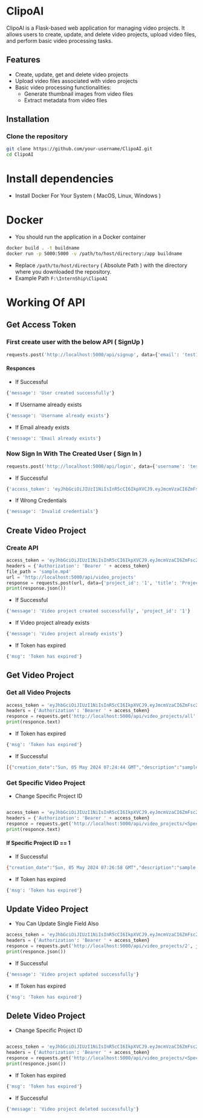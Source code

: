 # ClipoAI

ClipoAI is a Flask-based web application for managing video projects. It allows users to create, update, and delete video projects, upload video files, and perform basic video processing tasks.

## Features

- Create, update, get and delete video projects
- Upload video files associated with video projects
- Basic video processing functionalities:
  - Generate thumbnail images from video files
  - Extract metadata from video files

## Installation

### Clone the repository

```bash
git clone https://github.com/your-username/ClipoAI.git
cd ClipoAI
```

# Install dependencies

- Install Docker For Your System ( MacOS, Linux, Windows )

# Docker

- You should run the application in a Docker container

```bash
docker build . -t buildname
docker run -p 5000:5000 -v /path/to/host/directory:/app buildname
```

- Replace `/path/to/host/directory` ( Absolute Path ) with the directory where you downloaded the repository.
- Example Path `F:\InternShip\ClipoAI`

# Working Of API

## Get Access Token

### First create user with the below API ( SignUp )

```py
requests.post('http://localhost:5000/api/signup', data={'email': 'test1@gmail.com', 'username': 'test1', 'password': 'test1'})
```
#### Responces
- If Successful
```bash
{'message': 'User created successfully'}
```
- If Username already exists
```bash
{'message': 'Username already exists'}
```
- If Email already exists
```bash
{'message': 'Email already exists'}
```
### Now Sign In With The Created User ( Sign In )
```py
requests.post('http://localhost:5000/api/login', data={'username': 'test1', 'password': 'test1'})
```
- If Successful

```bash
{'access_token': 'eyJhbGciOiJIUzI1NiIsInR5cCI6IkpXVCJ9.eyJmcmVzaCI6ZmFsc2UsImlhdCI6MTcxNDg5MjM5MSwianRpIjoiNTg0MzkxM2ItY2QwMS00MDRlLTgyOGUtNDI4Nzg1YjJhYmJhIiwidHlwZSI6ImFjY2VzcyIsInN1YiI6InRlc3QxIiwibmJmIjoxNzE0ODkyMzkxLCJjc3JmIjoiMGE3ZjI4NjUtMGU5MS00YmNlLWFkZjMtNGY5NzU3NjY5MDk0IiwiZXhwIjoxNzE0ODk1OTkxfQ.P9huc8DsNX4ljXqW2laKv7T1PgGaIL5y7nMl4oQ8rws'}
```
- If Wrong Credentials
```bash
{'message': 'Invalid credentials'}
```

## Create Video Project

### Create API

```py
access_token = 'eyJhbGciOiJIUzI1NiIsInR5cCI6IkpXVCJ9.eyJmcmVzaCI6ZmFsc2UsImlhdCI6MTcxNDg5MDMxNCwianRpIjoiMDU5OWNhZmMtNDdhYi00M2YzLThlYjItZjgwZGQyMWNhNzQ3IiwidHlwZSI6ImFjY2VzcyIsInN1YiI6InRlc3QxIiwibmJmIjoxNzE0ODkwMzE0LCJjc3JmIjoiNjliNWM0M2MtNThiMS00OWM1LWJkNjYtNjcxZmQ5M2E5ZDA3IiwiZXhwIjoxNzE0ODkzOTE0fQ.ij4WcHOsOQG1idhpsH4yCImSbFUOOLazQliZoAvavr8'
headers = {'Authorization': 'Bearer ' + access_token}
file_path = 'sample.mp4'
url = 'http://localhost:5000/api/video_projects'
response = requests.post(url, data={'project_id': '1', 'title': 'Project 1', 'status': 'active', 'description': 'sample description'}, files={'file': open(file_path, 'rb')}, headers=headers)
print(response.json())
```

- If Successful

```bash
{'message': 'Video project created successfully', 'project_id': '1'}
```

- If Video project already exists

```bash
{'message': 'Video project already exists'}
```

- If Token has expired

```bash
{'msg': 'Token has expired'}
```
## Get Video Project

### Get all Video Projects

```py
access_token = 'eyJhbGciOiJIUzI1NiIsInR5cCI6IkpXVCJ9.eyJmcmVzaCI6ZmFsc2UsImlhdCI6MTcxNDg5MDMxNCwianRpIjoiMDU5OWNhZmMtNDdhYi00M2YzLThlYjItZjgwZGQyMWNhNzQ3IiwidHlwZSI6ImFjY2VzcyIsInN1YiI6InRlc3QxIiwibmJmIjoxNzE0ODkwMzE0LCJjc3JmIjoiNjliNWM0M2MtNThiMS00OWM1LWJkNjYtNjcxZmQ5M2E5ZDA3IiwiZXhwIjoxNzE0ODkzOTE0fQ.ij4WcHOsOQG1idhpsH4yCImSbFUOOLazQliZoAvavr8'
headers = {'Authorization': 'Bearer ' + access_token}
responce = requests.get('http://localhost:5000/api/video_projects/all', headers=headers)
print(responce.text)
```
- If Token has expired

```bash
{'msg': 'Token has expired'}
```
- If Successful

```bash
[{"creation_date":"Sun, 05 May 2024 07:24:44 GMT","description":"sample description 2","project_id":"2","status":"active","thumbnail_path":"uploads/test1/2/thumbnail_sample.mp4.jpeg","title":"Project 2","user_id":"test1","video_path":"uploads/test1/2/sample.mp4"},{"creation_date":"Sun, 05 May 2024 07:26:58 GMT","description":"sample description 1","project_id":"1","status":"active","thumbnail_path":"uploads/test1/1/thumbnail_sample.mp4.jpeg","title":"Project 1","user_id":"test1","video_path":"uploads/test1/1/sample.mp4"}]
```

### Get Specific Video Project
- Change Specific Project ID

```py

access_token = 'eyJhbGciOiJIUzI1NiIsInR5cCI6IkpXVCJ9.eyJmcmVzaCI6ZmFsc2UsImlhdCI6MTcxNDg5MDMxNCwianRpIjoiMDU5OWNhZmMtNDdhYi00M2YzLThlYjItZjgwZGQyMWNhNzQ3IiwidHlwZSI6ImFjY2VzcyIsInN1YiI6InRlc3QxIiwibmJmIjoxNzE0ODkwMzE0LCJjc3JmIjoiNjliNWM0M2MtNThiMS00OWM1LWJkNjYtNjcxZmQ5M2E5ZDA3IiwiZXhwIjoxNzE0ODkzOTE0fQ.ij4WcHOsOQG1idhpsH4yCImSbFUOOLazQliZoAvavr8'
headers = {'Authorization': 'Bearer ' + access_token}
responce = requests.get('http://localhost:5000/api/video_projects/<Specific Project ID>', headers=headers)
print(responce.text)
```
#### If Specific Project ID == 1
- If Successful
 ```bash
{"creation_date":"Sun, 05 May 2024 07:26:58 GMT","description":"sample description 1","project_id":"1","status":"active","thumbnail_path":"uploads/test1/1/thumbnail_sample.mp4.jpeg","title":"Project 1","user_id":"test1","video_path":"uploads/test1/1/sample.mp4"}
```
- If Token has expired

```bash
{'msg': 'Token has expired'}
```
## Update  Video Project

- You Can Update Single Field Also
```py
access_token = 'eyJhbGciOiJIUzI1NiIsInR5cCI6IkpXVCJ9.eyJmcmVzaCI6ZmFsc2UsImlhdCI6MTcxNDg5MDMxNCwianRpIjoiMDU5OWNhZmMtNDdhYi00M2YzLThlYjItZjgwZGQyMWNhNzQ3IiwidHlwZSI6ImFjY2VzcyIsInN1YiI6InRlc3QxIiwibmJmIjoxNzE0ODkwMzE0LCJjc3JmIjoiNjliNWM0M2MtNThiMS00OWM1LWJkNjYtNjcxZmQ5M2E5ZDA3IiwiZXhwIjoxNzE0ODkzOTE0fQ.ij4WcHOsOQG1idhpsH4yCImSbFUOOLazQliZoAvavr8'
headers = {'Authorization': 'Bearer ' + access_token}
responce = requests.put('http://localhost:5000/api/video_projects/2', json={'project_id': '1', 'title': 'Project 1', 'status': 'active', 'description': 'sample description'}, headers=headers)
print(responce.json())
```
- If Successful
```bash
{'message': 'Video project updated successfully'}
```
- If Token has expired

```bash
{'msg': 'Token has expired'}
```

## Delete Video Project
- Change Specific Project ID
```py

access_token = 'eyJhbGciOiJIUzI1NiIsInR5cCI6IkpXVCJ9.eyJmcmVzaCI6ZmFsc2UsImlhdCI6MTcxNDg5MDMxNCwianRpIjoiMDU5OWNhZmMtNDdhYi00M2YzLThlYjItZjgwZGQyMWNhNzQ3IiwidHlwZSI6ImFjY2VzcyIsInN1YiI6InRlc3QxIiwibmJmIjoxNzE0ODkwMzE0LCJjc3JmIjoiNjliNWM0M2MtNThiMS00OWM1LWJkNjYtNjcxZmQ5M2E5ZDA3IiwiZXhwIjoxNzE0ODkzOTE0fQ.ij4WcHOsOQG1idhpsH4yCImSbFUOOLazQliZoAvavr8'
headers = {'Authorization': 'Bearer ' + access_token}
responce = requests.get('http://localhost:5000/api/video_projects/<Specific Project ID>', headers=headers)
print(responce.json())
```
- If Token has expired

```bash
{'msg': 'Token has expired'}
```
- If Successful
```bash
{'message': 'Video project deleted successfully'}
```
